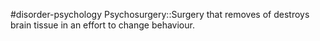 #disorder-psychology 
Psychosurgery::Surgery that removes of destroys brain tissue in an effort to change behaviour. 